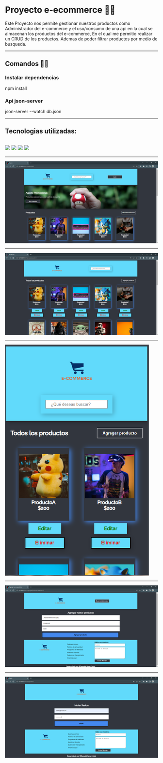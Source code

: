 # Proyecto e-ecommerce 🧑‍🔧

Este Proyecto nos permite gestionar nuestros productos como Administrador del e-commerce y el uso/consumo de una api en la cual se almacenan los productos del e-commerce, En el cual me permitio realizar un CRUD de los productos. Ademas de poder filtrar productos por medio de busqueda.

---

## Comandos 🧑‍💻

### Instalar dependencias

npm install

### Api json-server

json-server --watch db.json

---

## Tecnologias utilizadas:

## <img src="https://cdn-icons-png.flaticon.com/512/174/174854.png" width='40px' > <img src="https://cdn-icons-png.flaticon.com/512/732/732190.png" width='40px' > <img src="https://cdn-icons-png.flaticon.com/512/5968/5968292.png" width='40px' > <img src="https://cdn-icons-png.flaticon.com/512/2165/2165004.png" width='40px' >

---

![Vista Home](Assets/e-ecommerce.png)

---

![Vista Administrador](Assets/e-ecommerce2.png)

---

![Vista Mobile](Assets/e-ecommerce3.png)

---

![Vista Agregar Producto ](Assets/e-ecommerce4.png)

---

![Vista Login](Assets/e-ecommerce5.png)

